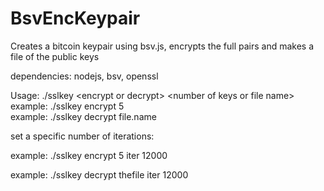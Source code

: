 # BsvEncKeypair
Creates a bitcoin keypair using bsv.js, encrypts the full pairs and makes a file of the public keys

dependencies: nodejs, bsv, openssl

Usage: ./sslkey \<encrypt or decrypt\> \<number of keys or file name\>                                                                                        
example: ./sslkey encrypt 5                                                                                                                                    
example: ./sslkey decrypt file.name

set a specific number of iterations:
  
example: ./sslkey encrypt 5 iter 12000

example: ./sslkey decrypt thefile iter 12000
